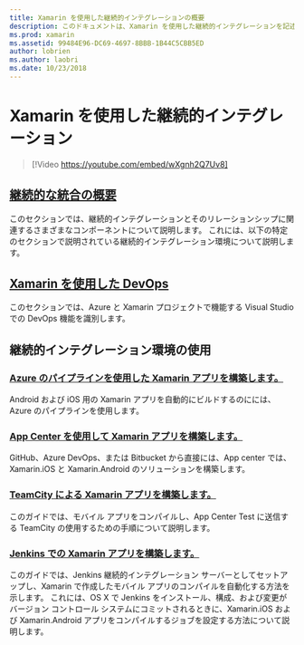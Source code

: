 ```yaml
---
title: Xamarin を使用した継続的インテグレーションの概要
description: このドキュメントは、Xamarin を使用した継続的インテグレーションを記述するためのガイドにリンクしています。 リンクされたコンテンツは、継続的インテグレーションの概要を説明し、App Center Build、TeamCity と Jenkins について説明します。
ms.prod: xamarin
ms.assetid: 99484E96-DC69-4697-8BBB-1B44C5CBB5ED
author: lobrien
ms.author: laobri
ms.date: 10/23/2018
---
```


# <a name="continuous-integration-with-xamarin"></a>Xamarin を使用した継続的インテグレーション

> [!Video https://youtube.com/embed/wXgnh2Q7Uv8]

## <a name="introduction-to-continuous-integrationtoolsciintro-to-cimd"></a>[継続的な統合の概要](~/tools/ci/intro-to-ci.md)

このセクションでは、継続的インテグレーションとそのリレーションシップに関連するさまざまなコンポーネントについて説明します。 これには、以下の特定のセクションで説明されている継続的インテグレーション環境について説明します。

## <a name="devops-with-xamarintoolscidevopsmd"></a>[Xamarin を使用した DevOps](~/tools/ci/devops.md)

このセクションでは、Azure と Xamarin プロジェクトで機能する Visual Studio での DevOps 機能を識別します。

## <a name="working-with-continuous-integration-environments"></a>継続的インテグレーション環境の使用

### <a name="build-xamarin-apps-with-azure-pipelineshttpsdocsmicrosoftcomazuredevopspipelineslanguagesxamarin"></a>[Azure のパイプラインを使用した Xamarin アプリを構築します。](https://docs.microsoft.com/azure/devops/pipelines/languages/xamarin/)

Android および iOS 用の Xamarin アプリを自動的にビルドするのにには、Azure のパイプラインを使用します。

### <a name="build-xamarin-apps-using-app-centerhttpsdocsmicrosoftcomappcenterbuildxamarin"></a>[App Center を使用して Xamarin アプリを構築します。](https://docs.microsoft.com/appcenter/build/xamarin/)

GitHub、Azure DevOps、または Bitbucket から直接には、App center では、Xamarin.iOS と Xamarin.Android のソリューションを構築します。

### <a name="build-xamarin-apps-with-teamcitytoolsciteamcitymd"></a>[TeamCity による Xamarin アプリを構築します。](~/tools/ci/teamcity.md)

このガイドでは、モバイル アプリをコンパイルし、App Center Test に送信する TeamCity の使用するための手順について説明します。

### <a name="build-xamarin-apps-with-jenkinstoolscijenkins-walkthroughmd"></a>[Jenkins での Xamarin アプリを構築します。](~/tools/ci/jenkins-walkthrough.md)

このガイドでは、Jenkins 継続的インテグレーション サーバーとしてセットアップし、Xamarin で作成したモバイル アプリのコンパイルを自動化する方法を示します。 これには、OS X で Jenkins をインストール、構成、および変更がバージョン コントロール システムにコミットされるときに、Xamarin.iOS および Xamarin.Android アプリをコンパイルするジョブを設定する方法について説明します。
